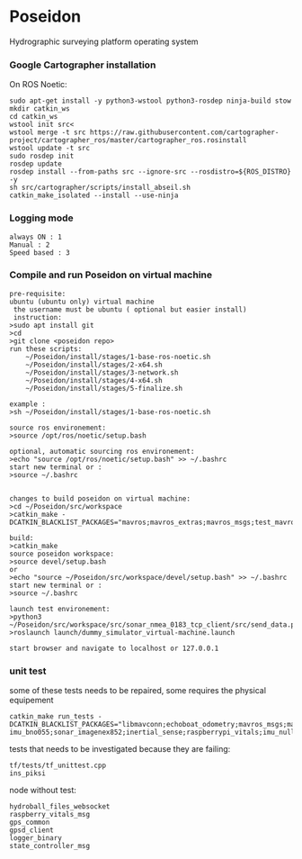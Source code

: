 # Poseidon
Hydrographic surveying platform operating system


### Google Cartographer installation

On ROS Noetic:

```
sudo apt-get install -y python3-wstool python3-rosdep ninja-build stow
mkdir catkin_ws
cd catkin_ws
wstool init src<
wstool merge -t src https://raw.githubusercontent.com/cartographer-project/cartographer_ros/master/cartographer_ros.rosinstall
wstool update -t src
sudo rosdep init
rosdep update
rosdep install --from-paths src --ignore-src --rosdistro=${ROS_DISTRO} -y
sh src/cartographer/scripts/install_abseil.sh
catkin_make_isolated --install --use-ninja
```
### Logging mode
```
always ON : 1
Manual : 2
Speed based : 3
```

### Compile and run Poseidon on virtual machine
```
pre-requisite:
ubuntu (ubuntu only) virtual machine
 the username must be ubuntu ( optional but easier install)
 instruction:
>sudo apt install git
>cd
>git clone <poseidon repo>
run these scripts:
	~/Poseidon/install/stages/1-base-ros-noetic.sh
	~/Poseidon/install/stages/2-x64.sh
	~/Poseidon/install/stages/3-network.sh
	~/Poseidon/install/stages/4-x64.sh
	~/Poseidon/install/stages/5-finalize.sh

example :
>sh ~/Poseidon/install/stages/1-base-ros-noetic.sh

source ros environement:
>source /opt/ros/noetic/setup.bash

optional, automatic sourcing ros environement:
>echo "source /opt/ros/noetic/setup.bash" >> ~/.bashrc
start new terminal or :
>source ~/.bashrc


changes to build poseidon on virtual machine:
>cd ~/Poseidon/src/workspace
>catkin_make -DCATKIN_BLACKLIST_PACKAGES="mavros;mavros_extras;mavros_msgs;test_mavros;libmavconn;echoboat_odometry;raspberrypi_vitals"

build:
>catkin_make
source poseidon workspace:
>source devel/setup.bash
or
>echo "source ~/Poseidon/src/workspace/devel/setup.bash" >> ~/.bashrc
start new terminal or :
>source ~/.bashrc

launch test environement:
>python3 ~/Poseidon/src/workspace/src/sonar_nmea_0183_tcp_client/src/send_data.py
>roslaunch launch/dummy_simulator_virtual-machine.launch

start browser and navigate to localhost or 127.0.0.1
```
### unit test
some of these tests needs to be repaired, some requires the physical equipement

```
catkin_make run_tests -DCATKIN_BLACKLIST_PACKAGES="libmavconn;echoboat_odometry;mavros_msgs;mavros;mavros_extras;test_mavros;gnss_mosaic_x5;
imu_bno055;sonar_imagenex852;inertial_sense;raspberrypi_vitals;imu_null;sonar_dummy;gnss_dummy"

```

tests that needs to be investigated because they are failing:
```
tf/tests/tf_unittest.cpp
ins_piksi
```

node without test:
```
hydroball_files_websocket
raspberry_vitals_msg
gps_common
gpsd_client
logger_binary
state_controller_msg
```
